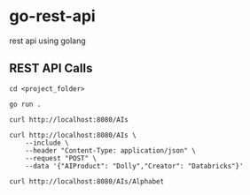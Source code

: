 # go-rest-api
rest api using golang


## REST API Calls

```
cd <project_folder>

go run .

curl http://localhost:8080/AIs

curl http://localhost:8080/AIs \
    --include \
    --header "Content-Type: application/json" \
    --request "POST" \
    --data '{"AIProduct": "Dolly","Creator": "Databricks"}'

curl http://localhost:8080/AIs/Alphabet
```